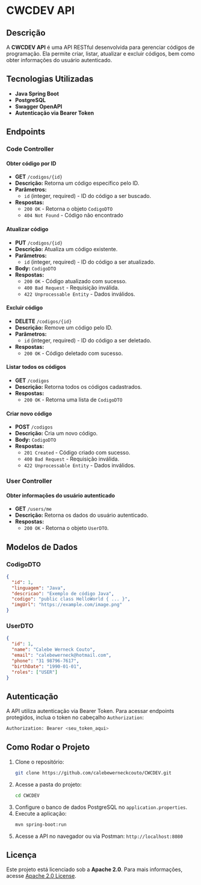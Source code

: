 # CWCDEV API

## Descrição
A **CWCDEV API** é uma API RESTful desenvolvida para gerenciar códigos de programação. Ela permite criar, listar, atualizar e excluir códigos, bem como obter informações do usuário autenticado.

## Tecnologias Utilizadas
- **Java Spring Boot**
- **PostgreSQL**
- **Swagger OpenAPI**
- **Autenticação via Bearer Token**

## Endpoints

### Code Controller

#### Obter código por ID
- **GET** `/codigos/{id}`
- **Descrição:** Retorna um código específico pelo ID.
- **Parâmetros:**
  - `id` (integer, required) - ID do código a ser buscado.
- **Respostas:**
  - `200 OK` - Retorna o objeto `CodigoDTO`
  - `404 Not Found` - Código não encontrado

#### Atualizar código
- **PUT** `/codigos/{id}`
- **Descrição:** Atualiza um código existente.
- **Parâmetros:**
  - `id` (integer, required) - ID do código a ser atualizado.
- **Body:** `CodigoDTO`
- **Respostas:**
  - `200 OK` - Código atualizado com sucesso.
  - `400 Bad Request` - Requisição inválida.
  - `422 Unprocessable Entity` - Dados inválidos.

#### Excluir código
- **DELETE** `/codigos/{id}`
- **Descrição:** Remove um código pelo ID.
- **Parâmetros:**
  - `id` (integer, required) - ID do código a ser deletado.
- **Respostas:**
  - `200 OK` - Código deletado com sucesso.

#### Listar todos os códigos
- **GET** `/codigos`
- **Descrição:** Retorna todos os códigos cadastrados.
- **Respostas:**
  - `200 OK` - Retorna uma lista de `CodigoDTO`

#### Criar novo código
- **POST** `/codigos`
- **Descrição:** Cria um novo código.
- **Body:** `CodigoDTO`
- **Respostas:**
  - `201 Created` - Código criado com sucesso.
  - `400 Bad Request` - Requisição inválida.
  - `422 Unprocessable Entity` - Dados inválidos.

### User Controller

#### Obter informações do usuário autenticado
- **GET** `/users/me`
- **Descrição:** Retorna os dados do usuário autenticado.
- **Respostas:**
  - `200 OK` - Retorna o objeto `UserDTO`.

## Modelos de Dados

### CodigoDTO
```json
{
  "id": 1,
  "linguagem": "Java",
  "descricao": "Exemplo de código Java",
  "codigo": "public class HelloWorld { ... }",
  "imgUrl": "https://example.com/image.png"
}
```

### UserDTO
```json
{
  "id": 1,
  "name": "Calebe Werneck Couto",
  "email": "calebewerneck@hotmail.com",
  "phone": "31 98796-7617",
  "birthDate": "1990-01-01",
  "roles": ["USER"]
}
```

## Autenticação
A API utiliza autenticação via Bearer Token. Para acessar endpoints protegidos, inclua o token no cabeçalho `Authorization`:
```bash
Authorization: Bearer <seu_token_aqui>
```

## Como Rodar o Projeto

1. Clone o repositório:
   ```bash
   git clone https://github.com/calebewerneckcouto/CWCDEV.git
   ```
2. Acesse a pasta do projeto:
   ```bash
   cd CWCDEV
   ```
3. Configure o banco de dados PostgreSQL no `application.properties`.
4. Execute a aplicação:
   ```bash
   mvn spring-boot:run
   ```
5. Acesse a API no navegador ou via Postman: `http://localhost:8080`

## Licença
Este projeto está licenciado sob a **Apache 2.0**. Para mais informações, acesse [Apache 2.0 License](https://github.com/calebewerneckcouto/CWCDEV.git).


